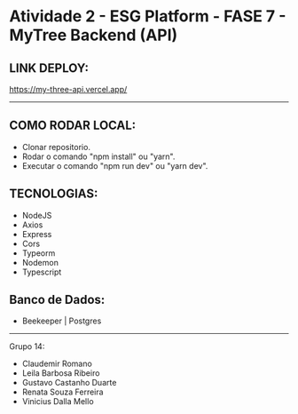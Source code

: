# Atividade 2 - ESG Platform - FASE 7 - MyTree Backend (API)

## LINK DEPLOY:
https://my-three-api.vercel.app/

---

## COMO RODAR LOCAL:
- Clonar repositorio.
- Rodar o comando "npm install" ou "yarn".
- Executar o comando "npm run dev" ou "yarn dev".

## TECNOLOGIAS:
- NodeJS
- Axios
- Express
- Cors
- Typeorm
- Nodemon
- Typescript

## Banco de Dados:
- Beekeeper | Postgres

---

Grupo 14: 
- Claudemir Romano
- Leila Barbosa Ribeiro
- Gustavo Castanho Duarte
- Renata Souza Ferreira
- Vinicius Dalla Mello
